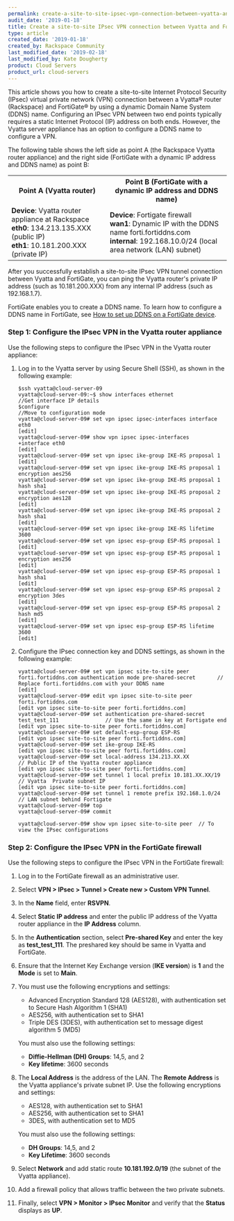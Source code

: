 ```yaml
---
permalink: create-a-site-to-site-ipsec-vpn-connection-between-vyatta-and-fortigate
audit_date: '2019-01-18'
title: Create a site-to-site IPsec VPN connection between Vyatta and FortiGate
type: article
created_date: '2019-01-18'
created_by: Rackspace Community
last_modified_date: '2019-02-18'
last_modified_by: Kate Dougherty
product: Cloud Servers
product_url: cloud-servers
---
```


This article shows you how to create a site-to-site Internet Protocol Security
(IPsec) virtual private network (VPN) connection between a Vyatta&reg; router
(Rackspace) and FortiGate&reg; by using a dynamic Domain Name System (DDNS)
name. Configuring an IPsec VPN between two end points typically requires a
static Internet Protocol (IP) address on both ends. However, the Vyatta server
appliance has an option to configure a DDNS name to configure a
VPN.

The following table shows the left side as point A (the Rackspace Vyatta
router appliance) and the right side (FortiGate with a 
dynamic IP address and DDNS name) as point B:

<table>
  <tr>
    <th>Point A (Vyatta router)</th>
    <th>Point B (FortiGate with a dynamic IP address and DDNS name)</th>
  </tr>
  <tr>
    <td>
      <strong>Device</strong>: Vyatta router appliance at Rackspace<br />
      <strong>eth0</strong>: 134.213.135.XXX (public IP)<br />
      <strong>eth1</strong>: 10.181.200.XXX (private IP)
    </td>
    <td>
      <strong>Device</strong>: Fortigate firewall<br />
      <strong>wan1</strong>: Dynamic IP with the DDNS name forti.fortiddns.com<br />
      <strong>internal</strong>: 192.168.10.0/24 (local area network (LAN) subnet)
    </td>
  </tr>
</table>

After you successfully establish a site-to-site IPsec VPN tunnel connection
between Vyatta and FortiGate, you can ping the Vyatta router's private IP
address (such as 10.181.200.XXX) from any internal IP address
(such as 192.168.1.7).

FortiGate enables you to create a DDNS name. To learn how to configure a DDNS
name in FortiGate, see [How to set up DDNS on a FortiGate device](https://video.fortinet.com/latest/support/how-to-setup-ddns-on-an-fortigate-device).

### Step 1: Configure the IPsec VPN in the Vyatta router appliance

Use the following steps to configure the IPsec VPN in the Vyatta router
appliance:

1. Log in to the Vyatta server by using Secure Shell (SSH), as shown in the
   following example:

       $ssh vyatta@cloud-server-09
       vyatta@cloud-server-09:~$ show interfaces ethernet                        //Get interface IP details
       $configure                                                                                         //Move to configuration mode
       vyatta@cloud-server-09# set vpn ipsec ipsec-interfaces interface eth0
       [edit]
       vyatta@cloud-server-09# show vpn ipsec ipsec-interfaces
       +interface eth0
       [edit]
       vyatta@cloud-server-09# set vpn ipsec ike-group IKE-RS proposal 1
       [edit]
       vyatta@cloud-server-09# set vpn ipsec ike-group IKE-RS proposal 1 encryption aes256
       vyatta@cloud-server-09# set vpn ipsec ike-group IKE-RS proposal 1 hash sha1
       vyatta@cloud-server-09# set vpn ipsec ike-group IKE-RS proposal 2 encryption aes128
       [edit]
       vyatta@cloud-server-09# set vpn ipsec ike-group IKE-RS proposal 2 hash sha1
       [edit]
       vyatta@cloud-server-09# set vpn ipsec ike-group IKE-RS lifetime 3600
       vyatta@cloud-server-09# set vpn ipsec esp-group ESP-RS proposal 1
       [edit]
       vyatta@cloud-server-09# set vpn ipsec esp-group ESP-RS proposal 1 encryption aes256
       [edit]
       vyatta@cloud-server-09# set vpn ipsec esp-group ESP-RS proposal 1 hash sha1
       [edit]
       vyatta@cloud-server-09# set vpn ipsec esp-group ESP-RS proposal 2 encryption 3des
       [edit]
       vyatta@cloud-server-09# set vpn ipsec esp-group ESP-RS proposal 2 hash md5
       [edit]
       vyatta@cloud-server-09# set vpn ipsec esp-group ESP-RS lifetime 3600
       [edit]

2. Configure the IPsec connection key and DDNS settings, as shown in the
   following example:

       vyatta@cloud-server-09# set vpn ipsec site-to-site peer forti.fortiddns.com authentication mode pre-shared-secret       // Replace forti.fortiddns.com with your DDNS name
       [edit]
       vyatta@cloud-server-09# edit vpn ipsec site-to-site peer forti.fortiddns.com
       [edit vpn ipsec site-to-site peer forti.fortiddns.com]
       vyatta@cloud-server-09# set authentication pre-shared-secret test_test_111               // Use the same in key at Fortigate end
       [edit vpn ipsec site-to-site peer forti.fortiddns.com]
       vyatta@cloud-server-09# set default-esp-group ESP-RS
       [edit vpn ipsec site-to-site peer forti.fortiddns.com]
       vyatta@cloud-server-09# set ike-group IKE-RS
       [edit vpn ipsec site-to-site peer forti.fortiddns.com]
       vyatta@cloud-server-09# set local-address 134.213.XX.XX                                         // Public IP of the Vyatta router appliance
       [edit vpn ipsec site-to-site peer forti.fortiddns.com]
       vyatta@cloud-server-09# set tunnel 1 local prefix 10.181.XX.XX/19                           // Vyatta  Private subnet IP
       [edit vpn ipsec site-to-site peer forti.fortiddns.com]
       vyatta@cloud-server-09# set tunnel 1 remote prefix 192.168.1.0/24                          // LAN subnet behind Fortigate
       vyatta@cloud-server-09# top
       vyatta@cloud-server-09# commit

       vyatta@cloud-server-09# show vpn ipsec site-to-site peer  // To view the IPsec configurations

### Step 2: Configure the IPsec VPN in the FortiGate firewall

Use the following steps to configure the IPsec VPN in the FortiGate firewall:

1. Log in to the FortiGate firewall as an administrative user.
2. Select **VPN > IPsec > Tunnel > Create new > Custom VPN Tunnel**.
3. In the **Name** field, enter **RSVPN**.
4. Select **Static IP address** and enter the public IP address of the Vyatta
   router appliance in the **IP Address** column.
5. In the **Authentication** section, select **Pre-shared Key** and enter the
   key as **test_test_111**. The preshared key should be same in Vyatta and
   FortiGate.

6. Ensure that the Internet Key Exchange version (**IKE version**) is **1**
   and the **Mode** is set to **Main**.

7. You must use the following encryptions and settings:

   - Advanced Encryption Standard 128 (AES128), with authentication set to
     Secure Hash Algorithm 1 (SHA1)
   - AES256, with authentication set to SHA1
   - Triple DES (3DES), with authentication set to message digest
     algorithm 5 (MD5)

   You must also use the following settings:

   - **Diffie-Hellman (DH) Groups**: 14,5, and 2
   - **Key lifetime**: 3600 seconds

8. The **Local Address** is the address of the LAN. The **Remote Address** is
   the Vyatta appliance's private subnet IP. Use the following encryptions and
   settings:

   - AES128, with authentication set to SHA1
   - AES256, with authentication set to SHA1
   - 3DES, with authentication set to MD5

   You must also use the following settings:

   - **DH Groups**: 14,5, and 2
   - **Key Lifetime**: 3600 seconds

9. Select **Network** and add static route **10.181.192.0/19** (the
   subnet of the Vyatta appliance).

10. Add a firewall policy that allows traffic between the two private subnets.

11. Finally, select **VPN > Monitor > IPsec Monitor** and verify that the
    **Status** displays as **UP**.
